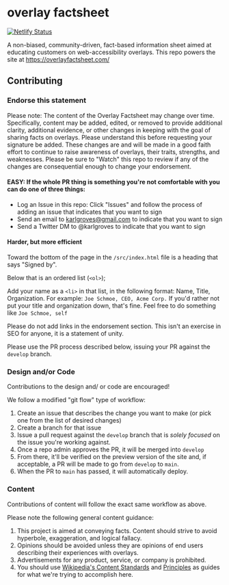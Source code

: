 # overlay factsheet 

[![Netlify Status](https://api.netlify.com/api/v1/badges/38981166-3465-41df-8561-55859185211c/deploy-status)](https://app.netlify.com/sites/overlayfactsheet/deploys)

A non-biased, community-driven, fact-based information sheet aimed at educating customers on web-accessibility overlays. This repo powers the site at https://overlayfactsheet.com/

## Contributing

### Endorse this statement

Please note: The content of the Overlay Factsheet may change over time. Specifically, content may be added, edited, or removed to provide additional clarity, additional evidence, or other changes in keeping with the goal of sharing facts on overlays. Please understand this before requesting your signature be added. These changes are and will be made in a good faith effort to continue to raise awareness of overlays, their traits, strengths, and weaknesses.  Please be sure to "Watch" this repo to review if any of the changes are consequential enough to change your endorsement.


#### EASY:  If the whole PR thing is something you're not comfortable with you can do one of three things:

 * Log an Issue in this repo: Click "Issues" and follow the process of adding an issue that indicates that you want to sign
 * Send an email to karlgroves@gmail.com to indicate that you want to sign
 * Send a Twitter DM to @karlgroves to indicate that you want to sign

#### Harder, but more efficient

Toward the bottom of the page in the `/src/index.html` file is a heading that says "Signed by".

Below that is an ordered list (`<ol>`);

Add your name as a `<li>` in that list, in the following format:  Name, Title, Organization. For example: `Joe Schmoe, CEO, Acme Corp.`  If you'd rather not put your title and organization down, that's fine.  Feel free to do something like `Joe Schmoe, self`

Please do not add links in the endorsement section. This isn't an exercise in SEO for anyone, it is a statement of unity.

Please use the PR process described below, issuing your PR against the `develop` branch.

### Design and/or Code

Contributions to the design and/ or code are encouraged!

We follow a modified "git flow" type of workflow:

1. Create an issue that describes the change you want to make (or pick one from the list of desired changes)
2. Create a branch for that issue
3. Issue a pull request against the `develop` branch that is *solely focused* on the issue you're working against.
4. Once a repo admin approves the PR, it will be merged into `develop`
5. From there, it'll be verified on the preview version of the site and, if acceptable, a PR will be made to go from `develop` to `main`.
6. When the PR to `main` has passed, it will automatically deploy.

### Content

Contributions of content will follow the exact same workflow as above.

Please note the following general content guidance:

1. This project is aimed at conveying facts. Content should strive to avoid hyperbole, exaggeration, and logical fallacy.
2. Opinions should be avoided unless they are opinions of end users describing their experiences with overlays.
3. Advertisements for any product, service, or company is prohibited.
4. You should use [Wikipedia's Content Standards](https://en.wikipedia.org/wiki/Wikipedia:Understanding_Wikipedia%27s_content_standards) and [Principles](https://en.wikipedia.org/wiki/Wikipedia:Principles) as guides for what we're trying to accomplish here.


